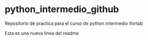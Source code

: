 # python_intermedio_github
Repositorio de practica para el curso de python intermedio ifortab

Esta es una nueva linea del readme
